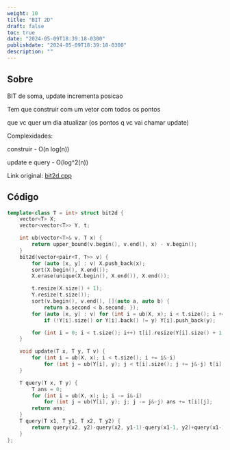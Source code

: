 ```yaml
---
weight: 10
title: "BIT 2D"
draft: false
toc: true
date: "2024-05-09T18:39:18-0300"
publishdate: "2024-05-09T18:39:18-0300"
description: ""
---
```


## Sobre
 BIT de soma, update incrementa posicao

 Tem que construir com um vetor com todos os pontos

 que vc quer um dia atualizar (os pontos q vc vai chamar update)



 Complexidades:

 construir - O(n log(n))

 update e query - O(log^2(n))



Link original: [bit2d.cpp](https://github.com/brunomaletta/Biblioteca/tree/master/Codigo/Estruturas/bit2d.cpp)

## Código
```cpp
template<class T = int> struct bit2d {
	vector<T> X;
	vector<vector<T>> Y, t;

	int ub(vector<T>& v, T x) {
		return upper_bound(v.begin(), v.end(), x) - v.begin();
	}
	bit2d(vector<pair<T, T>> v) {
		for (auto [x, y] : v) X.push_back(x);
		sort(X.begin(), X.end());
		X.erase(unique(X.begin(), X.end()), X.end());

		t.resize(X.size() + 1);
		Y.resize(t.size());
		sort(v.begin(), v.end(), [](auto a, auto b) {
			return a.second < b.second; });
		for (auto [x, y] : v) for (int i = ub(X, x); i < t.size(); i += i&-i)
			if (!Y[i].size() or Y[i].back() != y) Y[i].push_back(y);

		for (int i = 0; i < t.size(); i++) t[i].resize(Y[i].size() + 1);
	}

	void update(T x, T y, T v) {
		for (int i = ub(X, x); i < t.size(); i += i&-i)
			for (int j = ub(Y[i], y); j < t[i].size(); j += j&-j) t[i][j] += v;
	}

	T query(T x, T y) {
		T ans = 0;
		for (int i = ub(X, x); i; i -= i&-i)
			for (int j = ub(Y[i], y); j; j -= j&-j) ans += t[i][j];
		return ans;
	}
	T query(T x1, T y1, T x2, T y2) {
		return query(x2, y2)-query(x2, y1-1)-query(x1-1, y2)+query(x1-1, y1-1);
	}
};
```
